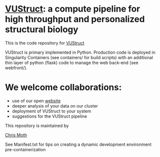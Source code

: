 # [VUStruct](https://pubmed.ncbi.nlm.nih.gov/39149406/): a compute pipeline for high throughput and personalized structural biology

This is the code repository for [VUStruct](https://meilerlab.org/VUStruct)

VUStruct is primary implemented in Python.  Production code is deployed in Singularity Containers (see containers/ for build scripts) with
an additional thin layer of python (flask) code to manage the web back-end  (see webfront/).

# We welcome collaborations:

- use of our open [website](https://meilerlab.org/VUStruct)
- deeper analysis of your data on our cluster
- deployment of VUStruct to your system
- suggestions for the VUStruct pipeline

This repository is maintained by

[Chris Moth](https://meilerlab.org/user/mothc/)


See Manifest.txt for tips on creating a dynamic development environment pre-containerization
